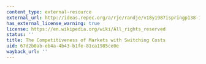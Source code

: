 ```yaml
---
content_type: external-resource
external_url: http://ideas.repec.org/a/rje/randje/v18y1987ispringp138-150.html
has_external_license_warning: true
license: https://en.wikipedia.org/wiki/All_rights_reserved
status: ''
title: The Competitiveness of Markets with Switching Costs
uid: 67d2b0ab-eb4a-4b43-b1fe-81ca1985ce0e
wayback_url: ''
---
```

